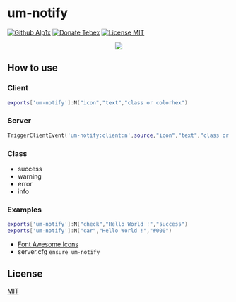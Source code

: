 # um-notify
[![Github Alp1x](https://img.shields.io/badge/Github-alp1x-pink?style=for-the-badge&logo=github)](https://github.com/alp1x/)
[![Donate Tebex](https://img.shields.io/badge/Coffee-Donate-%23FFDD00?style=for-the-badge&logo=buymeacoffee)](https://uyuyorum.tebex.io/package/4721743)
[![License MIT](https://img.shields.io/badge/License-MIT-green?style=for-the-badge&logo=opensourceinitiative)](https://choosealicense.com/licenses/mit/)




<p align="center">
  <img  src="https://i.hizliresim.com/9fpqdv9.png">
</p>

## How to use
### Client
 ```lua
exports['um-notify']:N("icon","text","class or colorhex")
```
### Server
 ```lua
TriggerClientEvent('um-notify:client:n',source,"icon","text","class or colorhex")
```
### Class
+ success
+ warning
+ error
+ info

### Examples
 ```lua
exports['um-notify']:N("check","Hello World !","success")
exports['um-notify']:N("car","Hello World !","#000")
```

+ [Font Awesome Icons](https://fontawesome.com/v5.15/icons)
+ server.cfg ```ensure um-notify```


## License
[MIT](https://choosealicense.com/licenses/mit/)
